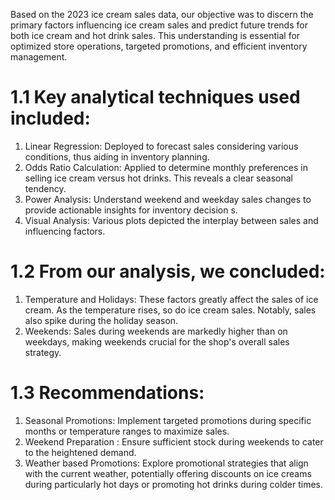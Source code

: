 Based on the 2023 ice cream sales data, our objective was to discern the primary factors
influencing ice cream sales and predict future trends for both ice cream and hot drink sales.
This understanding is essential for optimized store operations, targeted promotions, and
efficient inventory management.
# 1.1 Key analytical techniques used included:
1. Linear Regression: Deployed to forecast sales considering various conditions, thus aiding in
inventory planning.
2. Odds Ratio Calculation: Applied to determine monthly preferences in selling ice cream
versus hot drinks. This reveals a clear seasonal tendency.
3. Power Analysis:
Understand weekend and weekday sales changes to provide actionable
insights for inventory decision s.
4. Visual Analysis: Various plots depicted the interplay between sales and influencing factors.
# 1.2 From our analysis, we concluded:
1. Temperature
and Holidays: These factors greatly affect the sales of ice cream. As the
temperature rises, so do ice cream sales. Notably, sales also spike during the holiday season.
2. Weekends: Sales during weekends are markedly higher than on weekdays, making weekends
crucial for the shop's overall sales strategy.
# 1.3 Recommendations:
1. Seasonal Promotions: Implement targeted promotions during specific months or temperature
ranges to maximize sales.
2. Weekend Preparation : Ensure sufficient stock during weekends to cater to the heightened
demand.
3. Weather based Promotions: Explore promotional strategies that align with the current
weather, potentially offering discounts on ice creams during particularly hot days or promoting
hot drinks during colder times.
